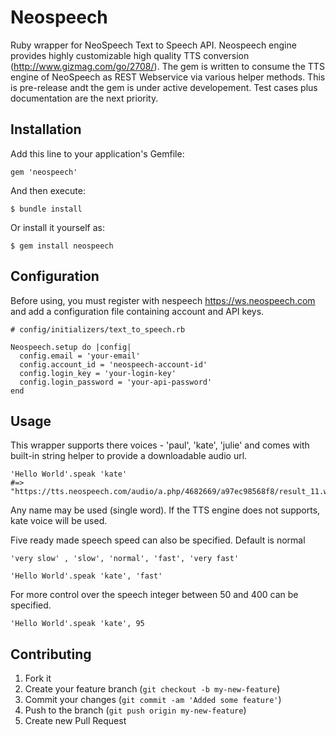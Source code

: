 # Neospeech

Ruby wrapper for NeoSpeech Text to Speech API. Neospeech engine provides highly customizable high quality TTS conversion (http://www.gizmag.com/go/2708/). The gem is written to consume the TTS engine of NeoSpeech as REST Webservice via various helper methods. This is pre-release andt the gem is under active developement. Test cases plus documentation are the next priority.


## Installation

Add this line to your application's Gemfile:

    gem 'neospeech'

And then execute:

    $ bundle install

Or install it yourself as:

    $ gem install neospeech
    
## Configuration
Before using, you must register with nespeech https://ws.neospeech.com and add a configuration file containing account and API keys.

    # config/initializers/text_to_speech.rb
    
    Neospeech.setup do |config|
      config.email = 'your-email'
      config.account_id = 'neospeech-account-id'
      config.login_key = 'your-login-key'
      config.login_password = 'your-api-password'
    end

## Usage

This wrapper supports there voices - 'paul', 'kate', 'julie' and comes with built-in string helper to provide a downloadable audio url.

    'Hello World'.speak 'kate'
    #=> "https://tts.neospeech.com/audio/a.php/4682669/a97ec98568f8/result_11.wav"

Any name may be used (single word). If the TTS engine does not supports, kate voice will be used.

Five ready made speech speed can also be specified. Default is normal

    'very slow' , 'slow', 'normal', 'fast', 'very fast'
    
    'Hello World'.speak 'kate', 'fast'

For more control over the speech integer between 50 and 400 can be specified.

    'Hello World'.speak 'kate', 95

## Contributing

1. Fork it
2. Create your feature branch (`git checkout -b my-new-feature`)
3. Commit your changes (`git commit -am 'Added some feature'`)
4. Push to the branch (`git push origin my-new-feature`)
5. Create new Pull Request
